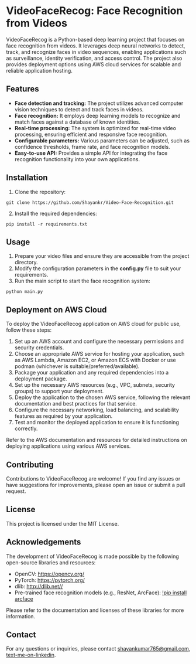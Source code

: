 # VideoFaceRecog: Face Recognition from Videos

VideoFaceRecog is a Python-based deep learning project that focuses on face recognition from videos. It leverages deep neural networks to detect, track, and recognize faces in video sequences, enabling applications such as surveillance, identity verification, and access control. The project also provides deployment options using AWS cloud services for scalable and reliable application hosting.

## Features

- <b>Face detection and tracking:</b> The project utilizes advanced computer vision techniques to detect and track faces in videos.
- <b>Face recognition:</b> It employs deep learning models to recognize and match faces against a database of known identities.
- <b>Real-time processing:</b> The system is optimized for real-time video processing, ensuring efficient and responsive face recognition.
- <b>Configurable parameters:</b> Various parameters can be adjusted, such as confidence thresholds, frame rate, and face recognition models.
- <b>Easy-to-use API:</b> Provides a simple API for integrating the face recognition functionality into your own applications.

## Installation

1. Clone the repository:

```
git clone https://github.com/Shayankr/Video-Face-Recognition.git
```

2. Install the required dependencies:
```
pip install -r requirements.txt
```

## Usage

1. Prepare your video files and ensure they are accessible from the project directory.
2. Modify the configuration parameters in the <b>config.py</b> file to suit your requirements.
3. Run the main script to start the face recognition system:
```
python main.py
```

## Deployment on AWS Cloud

To deploy the VideoFaceRecog application on AWS cloud for public use, follow these steps:

1. Set up an AWS account and configure the necessary permissions and security credentials.
2. Choose an appropriate AWS service for hosting your application, such as AWS Lambda, Amazon EC2, or Amazon ECS with Docker or use podman (whichever is suitable/preferred/available).
3. Package your application and any required dependencies into a deployment package.
4. Set up the necessary AWS resources (e.g., VPC, subnets, security groups) to support your deployment.
5. Deploy the application to the chosen AWS service, following the relevant documentation and best practices for that service.
6. Configure the necessary networking, load balancing, and scalability features as required by your application.
7. Test and monitor the deployed application to ensure it is functioning correctly.

Refer to the AWS documentation and resources for detailed instructions on deploying applications using various AWS services.

## Contributing

Contributions to VideoFaceRecog are welcome! If you find any issues or have suggestions for improvements, please open an issue or submit a pull request.

## License

This project is licensed under the MIT License.

## Acknowledgements

The development of VideoFaceRecog is made possible by the following open-source libraries and resources:

- OpenCV: <a href="https://opencv.org/" target="_blank">https://opencv.org/</a>
- PyTorch: <a href="https://pytorch.org/" target="_blank">https://pytorch.org/</a>
- dlib: <a href="http://dlib.net/" target="_blank">http://dlib.net//</a>
- Pre-trained face recognition models (e.g., ResNet, ArcFace): [!pip install arcface](https://pypi.org/project/arcface/)

Please refer to the documentation and licenses of these libraries for more information.

## Contact

For any questions or inquiries, please contact shayankumar765@gmail.com, [text-me-on-linkedin](https://www.linkedin.com/in/shayan-kumar-187164a6/).

